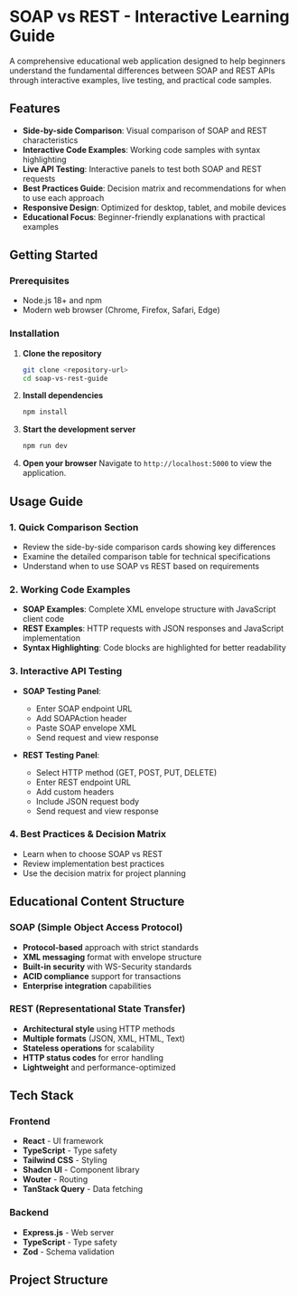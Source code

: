 # SOAP vs REST - Interactive Learning Guide

A comprehensive educational web application designed to help beginners understand the fundamental differences between SOAP and REST APIs through interactive examples, live testing, and practical code samples.

## Features

- **Side-by-side Comparison**: Visual comparison of SOAP and REST characteristics
- **Interactive Code Examples**: Working code samples with syntax highlighting
- **Live API Testing**: Interactive panels to test both SOAP and REST requests
- **Best Practices Guide**: Decision matrix and recommendations for when to use each approach
- **Responsive Design**: Optimized for desktop, tablet, and mobile devices
- **Educational Focus**: Beginner-friendly explanations with practical examples

## Getting Started

### Prerequisites

- Node.js 18+ and npm
- Modern web browser (Chrome, Firefox, Safari, Edge)

### Installation

1. **Clone the repository**
   ```bash
   git clone <repository-url>
   cd soap-vs-rest-guide
   ```

2. **Install dependencies**
   ```bash
   npm install
   ```

3. **Start the development server**
   ```bash
   npm run dev
   ```

4. **Open your browser**
   Navigate to `http://localhost:5000` to view the application.

## Usage Guide

### 1. Quick Comparison Section
- Review the side-by-side comparison cards showing key differences
- Examine the detailed comparison table for technical specifications
- Understand when to use SOAP vs REST based on requirements

### 2. Working Code Examples
- **SOAP Examples**: Complete XML envelope structure with JavaScript client code
- **REST Examples**: HTTP requests with JSON responses and JavaScript implementation
- **Syntax Highlighting**: Code blocks are highlighted for better readability

### 3. Interactive API Testing
- **SOAP Testing Panel**: 
  - Enter SOAP endpoint URL
  - Add SOAPAction header
  - Paste SOAP envelope XML
  - Send request and view response
  
- **REST Testing Panel**:
  - Select HTTP method (GET, POST, PUT, DELETE)
  - Enter REST endpoint URL
  - Add custom headers
  - Include JSON request body
  - Send request and view response

### 4. Best Practices & Decision Matrix
- Learn when to choose SOAP vs REST
- Review implementation best practices
- Use the decision matrix for project planning

## Educational Content Structure

### SOAP (Simple Object Access Protocol)
- **Protocol-based** approach with strict standards
- **XML messaging** format with envelope structure
- **Built-in security** with WS-Security standards
- **ACID compliance** support for transactions
- **Enterprise integration** capabilities

### REST (Representational State Transfer)
- **Architectural style** using HTTP methods
- **Multiple formats** (JSON, XML, HTML, Text)
- **Stateless operations** for scalability
- **HTTP status codes** for error handling
- **Lightweight** and performance-optimized

## Tech Stack

### Frontend
- **React** - UI framework
- **TypeScript** - Type safety
- **Tailwind CSS** - Styling
- **Shadcn UI** - Component library
- **Wouter** - Routing
- **TanStack Query** - Data fetching

### Backend
- **Express.js** - Web server
- **TypeScript** - Type safety
- **Zod** - Schema validation

## Project Structure

